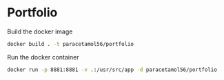 # Portfolio

Build the docker image
```bash
docker build . -t paracetamol56/portfolio
```

Run the docker container
```bash
docker run -p 8881:8881 -v .:/usr/src/app -d paracetamol56/portfolio
```